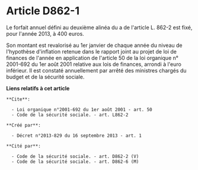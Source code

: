 # Article D862-1

Le forfait annuel défini au deuxième alinéa du a de l'article L. 862-2 est fixé, pour l'année 2013, à 400 euros. 

Son montant est revalorisé au 1er janvier de chaque année du niveau de l'hypothèse d'inflation retenue dans le rapport joint
au projet de loi de finances de l'année en application de l'article 50 de la loi organique n° 2001-692 du 1er août 2001
relative aux lois de finances, arrondi à l'euro inférieur. Il est constaté annuellement par arrêté des ministres chargés du
budget et de la sécurité sociale.

**Liens relatifs à cet article**

	**Cite**:

	  - Loi organique n°2001-692 du 1er août 2001 - art. 50
	  - Code de la sécurité sociale. - art. L862-2

	**Créé par**:

	  - Décret n°2013-829 du 16 septembre 2013 - art. 1

	**Cité par**:

	  - Code de la sécurité sociale. - art. D862-2 (V)
	  - Code de la sécurité sociale. - art. D862-6 (M)
